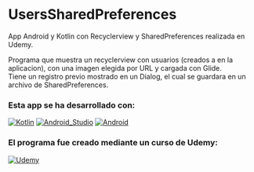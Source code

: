 # UsersSharedPreferences
App Android y Kotlin con Recyclerview y SharedPreferences realizada en Udemy.

Programa que muestra un recyclerview con usuarios (creados a en la aplicacion), con una imagen elegida por URL y cargada con Glide.
</br>
Tiene un registro previo mostrado en un Dialog, el cual se guardara en un archivo de SharedPreferences.
</br>

### Esta app se ha desarrollado con:
[![Kotlin](https://img.shields.io/badge/Kotlin-0095D5?style=for-the-badge&logo=kotlin&logoColor=white&labelColor=101010)]()
[![Android_Studio](https://img.shields.io/badge/Android_Studio-3DDC84?style=for-the-badge&logo=android-studio&logoColor=white&labelColor=101010)]()
[![Android](https://img.shields.io/badge/Android-3DDC84?style=for-the-badge&logo=android&logoColor=white&labelColor=101010)]()

### El programa fue creado mediante un curso de Udemy:
[![Udemy](https://img.shields.io/badge/Curso_de_Android_11_con_Kotlin:_Intensivo_y_práctico_2021-EC5252?style=for-the-badge&logo=udemy&logoColor=white&labelColor=101010)](https://www.udemy.com/share/103UTI2@PW1jbF5dS10Kck9GOGJO/)

